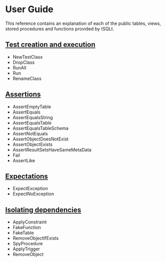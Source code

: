 # User Guide

This reference contains an explanation of each of the public tables, views, stored procedures and functions provided by tSQLt.

## [Test creation and execution](/test-creation-and-execution)

- NewTestClass
- DropClass
- RunAll
- Run
- RenameClass

## [Assertions](/assertions)

- AssertEmptyTable
- AssertEquals
- AssertEqualsString
- AssertEqualsTable
- AssertEqualsTableSchema
- AssertNotEquals
- AssertObjectDoesNotExist
- AssertObjectExists
- AssertResultSetsHaveSameMetaData
- Fail
- AssertLike

## [Expectations](/expectations)

- ExpectException
- ExpectNoException

## [Isolating dependencies](/isolating-dependencies)

- ApplyConstraint
- FakeFunction
- FakeTable
- RemoveObjectIfExists
- SpyProcedure
- ApplyTrigger
- RemoveObject